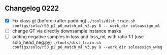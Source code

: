 ## Changelog 0222

 - [x] Fix class gt (before->after padding)
 `./tools/dist_train.sh configs/solo/r50_p2_p6_match_ml_v3.py 8 --
work_dir soloassign_ml`
 - [ ] change GT via directly downsample instance masks
 - [ ] adding negative samples in loss and loss_ml, with ratio 1:1 (use solo_head_neg.py)
 `./tools/dist_train.sh configs/solo/r50_p2_p6_match_ml_v3.py 8 --work_dir soloassign_wNeg`

<!--stackedit_data:
eyJoaXN0b3J5IjpbLTEwMTUwNTc3MzQsLTE5MTAzMTA4MjQsLT
Y0NzE5NTE2MCwxOTM5Nzk5NDI5XX0=
-->